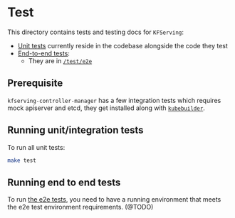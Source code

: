 # Test

This directory contains tests and testing docs for `KFServing`:

- [Unit tests](#running-unit-tests) currently reside in the codebase alongside
  the code they test
- [End-to-end tests](#running-end-to-end-tests):
  - They are in [`/test/e2e`](./e2e)

## Prerequisite
`kfserving-controller-manager` has a few integration tests which requires mock apiserver
and etcd, they get installed along with [`kubebuilder`](https://book.kubebuilder.io/getting_started/installation_and_setup.html).

## Running unit/integration tests

To run all unit tests:

```bash
make test
```

## Running end to end tests

To run [the e2e tests](./e2e), you
need to have a running environment that meets the e2e test environment requirements. (@TODO)


